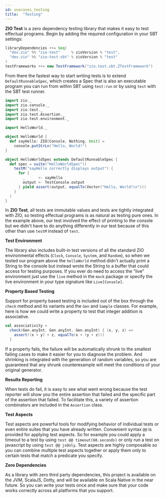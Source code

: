 ```yaml
---
id: usecases_testing
title:  "Testing"
---
```


**ZIO Test** is a zero dependency testing library that makes it easy to test effectual programs. Begin by adding the required configuration in your SBT settings:

```scala
libraryDependencies ++= Seq(
  "dev.zio" %% "zio-test"     % zioVersion % "test",
  "dev.zio" %% "zio-test-sbt" % zioVersion % "test"
)
testFrameworks ++= new TestFramework("zio.test.sbt.ZTestFramework")
```

From there the fastest way to start writing tests is to extend `DefaultRunnableSpec`, which creates a Spec that is also an executable program you can run from within SBT using `test:run` or by using `test` with the SBT test runner.

```scala
import zio._
import zio.console._
import zio.test._
import zio.test.Assertion._
import zio.test.environment._

import HelloWorld._

object HelloWorld {
  def sayHello: ZIO[Console, Nothing, Unit] =
    console.putStrLn("Hello, World!")
}

object HelloWorldSpec extends DefaultRunnableSpec {
  def spec = suite("HelloWorldSpec")(
    testM("sayHello correctly displays output") {
      for {
        _      <- sayHello
        output <- TestConsole.output
      } yield assert(output, equalTo(Vector("Hello, World!\n")))
    }
  )
}
```

In **ZIO Test**, all tests are immutable values and tests are tightly integrated with ZIO, so testing effectual programs is as natural as testing pure ones. In the example above, our test involved the effect of printing to the console but we didn't have to do anything differently in our test because of this other than use `testM` instead of `test`.

**Test Environment**

The library also includes built-in test versions of all the standard ZIO environmental effects (`Clock`, `Console`, `System`, and `Random`), so when we tested our program above the `helloWorld` method didn't actually print a String to the console but instead wrote the String to a buffer that could access for testing purposes. If you ever do need to access the "live" environment just use the `live` method in the `mock` package or specify the live environment in your type signature like `Live[Console]`.

**Property Based Testing**

Support for property based testing is included out of the box through the `check` method and its variants and the `Gen` and `Sample` classes. For example, here is how we could write a property to test that integer addition is associative.

```scala
val associativity =
  check(Gen.anyInt, Gen.anyInt, Gen.anyInt) { (x, y, z) =>
    assert((x + y) + z, equalTo(x + (y + z)))
  }
```

If a property fails, the failure will be automatically shrunk to the smallest failing cases to make it easier for you to diagnose the problem. And shrinking is integrated with the generation of random variables, so you are guaranteed that any shrunk counterexample will meet the conditions of your original generator.

**Results Reporting**

When tests do fail, it is easy to see what went wrong because the test reporter will show you the entire assertion that failed and the specific part of the assertion that failed. To facilitate this, a variety of assertion combinators are included in the `Assertion` class.

**Test Aspects**

Test aspects are powerful tools for modifying behavior of individual tests or even entire suites that you have already written. Convenient syntax `@@` is provided for applying test aspects. So for example you could apply a timeout to a test by using `test @@ timeout(60.seconds)` or only run a test on javascript by using `test @@ jsOnly`. Test aspects are highly composable so you can combine multiple test aspects together or apply them only to certain tests that match a predicate you specify.

**Zero Dependencies**

As a library with zero third party dependencies, this project is available on the JVM, ScalaJS, Dotty, and will be available on Scala Native in the near future. So you can write your tests once and make sure that your code works correctly across all platforms that you support.
